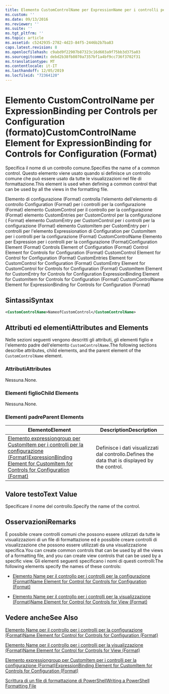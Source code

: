 ```yaml
---
title: Elemento CustomControlName per ExpressionName per i controlli per la configurazione (Format) | Microsoft Docs
ms.custom: ''
ms.date: 09/13/2016
ms.reviewer: ''
ms.suite: ''
ms.tgt_pltfrm: ''
ms.topic: article
ms.assetid: c5242935-2782-4d23-84f5-2446b2b7ba83
caps.latest.revision: 8
ms.openlocfilehash: c9abd9f22907b87323c16d603a9f75bb3d375a03
ms.sourcegitcommit: debd2b38fb8070a7357bf1a4bf9cc736f3702f31
ms.translationtype: MT
ms.contentlocale: it-IT
ms.lasthandoff: 12/05/2019
ms.locfileid: "72364120"
---
```

# <a name="customcontrolname-element-for-expressionbinding-for-controls-for-configuration-format"></a><span data-ttu-id="bc467-102">Elemento CustomControlName per ExpressionBinding per Controls per Configuration (formato)</span><span class="sxs-lookup"><span data-stu-id="bc467-102">CustomControlName Element for ExpressionBinding for Controls for Configuration (Format)</span></span>

<span data-ttu-id="bc467-103">Specifica il nome di un controllo comune.</span><span class="sxs-lookup"><span data-stu-id="bc467-103">Specifies the name of a common control.</span></span> <span data-ttu-id="bc467-104">Questo elemento viene usato quando si definisce un controllo comune che può essere usato da tutte le visualizzazioni nel file di formattazione.</span><span class="sxs-lookup"><span data-stu-id="bc467-104">This element is used when defining a common control that can be used by all the views in the formatting file.</span></span>

<span data-ttu-id="bc467-105">Elemento di configurazione (Format) controlla l'elemento dell'elemento di controllo Configuration (Format) per i controlli per la configurazione (Format) elemento CustomControl per il controllo per la configurazione (Format) elemento CustomEntries per CustomControl per la configurazione ( Format) elemento CustomEntry per CustomControl per i controlli per la configurazione (Format) elemento CustomItem per CustomEntry per i controlli per l'elemento Expressionation di Configuration per CustomItem per i controlli per la configurazione (Format) CustomControlName Elemento per Expression per i controlli per la configurazione (Format)</span><span class="sxs-lookup"><span data-stu-id="bc467-105">Configuration Element (Format) Controls Element of Configuration (Format) Control Element for Controls for Configuration (Format) CustomControl Element for Control for Configuration (Format) CustomEntries Element for CustomControl for Configuration (Format) CustomEntry Element for CustomControl for Controls for Configuration (Format) CustomItem Element for CustomEntry for Controls for Configuration ExpressionBinding Element for CustomItem for Controls for Configuration (Format) CustomControlName Element for ExpressionBinding for Controls for Configuration (Format)</span></span>

## <a name="syntax"></a><span data-ttu-id="bc467-106">Sintassi</span><span class="sxs-lookup"><span data-stu-id="bc467-106">Syntax</span></span>

```xml
<CustomControlName>NameofCustomControl</CustomControlName>
```

## <a name="attributes-and-elements"></a><span data-ttu-id="bc467-107">Attributi ed elementi</span><span class="sxs-lookup"><span data-stu-id="bc467-107">Attributes and Elements</span></span>

<span data-ttu-id="bc467-108">Nelle sezioni seguenti vengono descritti gli attributi, gli elementi figlio e l'elemento padre dell'elemento `CustomControlName`.</span><span class="sxs-lookup"><span data-stu-id="bc467-108">The following sections describe attributes, child elements, and the parent element of the `CustomControlName` element.</span></span>

### <a name="attributes"></a><span data-ttu-id="bc467-109">Attributi</span><span class="sxs-lookup"><span data-stu-id="bc467-109">Attributes</span></span>

<span data-ttu-id="bc467-110">Nessuna.</span><span class="sxs-lookup"><span data-stu-id="bc467-110">None.</span></span>

### <a name="child-elements"></a><span data-ttu-id="bc467-111">Elementi figlio</span><span class="sxs-lookup"><span data-stu-id="bc467-111">Child Elements</span></span>

<span data-ttu-id="bc467-112">Nessuna.</span><span class="sxs-lookup"><span data-stu-id="bc467-112">None.</span></span>

### <a name="parent-elements"></a><span data-ttu-id="bc467-113">Elementi padre</span><span class="sxs-lookup"><span data-stu-id="bc467-113">Parent Elements</span></span>

|<span data-ttu-id="bc467-114">Elemento</span><span class="sxs-lookup"><span data-stu-id="bc467-114">Element</span></span>|<span data-ttu-id="bc467-115">Description</span><span class="sxs-lookup"><span data-stu-id="bc467-115">Description</span></span>|
|-------------|-----------------|
|[<span data-ttu-id="bc467-116">Elemento expressiongroup per CustomItem per i controlli per la configurazione (Format)</span><span class="sxs-lookup"><span data-stu-id="bc467-116">ExpressionBinding Element for CustomItem for Controls for Configuration (Format)</span></span>](./expressionbinding-element-for-customitem-for-controls-for-configuration-format.md)|<span data-ttu-id="bc467-117">Definisce i dati visualizzati dal controllo.</span><span class="sxs-lookup"><span data-stu-id="bc467-117">Defines the data that is displayed by the control.</span></span>|

## <a name="text-value"></a><span data-ttu-id="bc467-118">Valore testo</span><span class="sxs-lookup"><span data-stu-id="bc467-118">Text Value</span></span>

<span data-ttu-id="bc467-119">Specificare il nome del controllo.</span><span class="sxs-lookup"><span data-stu-id="bc467-119">Specify the name of the control.</span></span>

## <a name="remarks"></a><span data-ttu-id="bc467-120">Osservazioni</span><span class="sxs-lookup"><span data-stu-id="bc467-120">Remarks</span></span>

<span data-ttu-id="bc467-121">È possibile creare controlli comuni che possono essere utilizzati da tutte le visualizzazioni di un file di formattazione ed è possibile creare controlli di visualizzazione che possono essere utilizzati da una visualizzazione specifica.</span><span class="sxs-lookup"><span data-stu-id="bc467-121">You can create common controls that can be used by all the views of a formatting file, and you can create view controls that can be used by a specific view.</span></span> <span data-ttu-id="bc467-122">Gli elementi seguenti specificano i nomi di questi controlli:</span><span class="sxs-lookup"><span data-stu-id="bc467-122">The following elements specify the names of these controls:</span></span>

- [<span data-ttu-id="bc467-123">Elemento Name per il controllo per i controlli per la configurazione (Format)</span><span class="sxs-lookup"><span data-stu-id="bc467-123">Name Element for Control for Controls for Configuration (Format)</span></span>](./name-element-for-control-for-controls-for-configuration-format.md)

- [<span data-ttu-id="bc467-124">Elemento Name per il controllo per i controlli per la visualizzazione (Format)</span><span class="sxs-lookup"><span data-stu-id="bc467-124">Name Element for Control for Controls for View (Format)</span></span>](./name-element-for-control-for-controls-for-view-format.md)

## <a name="see-also"></a><span data-ttu-id="bc467-125">Vedere anche</span><span class="sxs-lookup"><span data-stu-id="bc467-125">See Also</span></span>

[<span data-ttu-id="bc467-126">Elemento Name per il controllo per i controlli per la configurazione (Format)</span><span class="sxs-lookup"><span data-stu-id="bc467-126">Name Element for Control for Controls for Configuration (Format)</span></span>](./name-element-for-control-for-controls-for-configuration-format.md)

[<span data-ttu-id="bc467-127">Elemento Name per il controllo per i controlli per la visualizzazione (Format)</span><span class="sxs-lookup"><span data-stu-id="bc467-127">Name Element for Control for Controls for View (Format)</span></span>](./name-element-for-control-for-controls-for-view-format.md)

[<span data-ttu-id="bc467-128">Elemento expressiongroup per CustomItem per i controlli per la configurazione (Format)</span><span class="sxs-lookup"><span data-stu-id="bc467-128">ExpressionBinding Element for CustomItem for Controls for Configuration (Format)</span></span>](./expressionbinding-element-for-customitem-for-controls-for-configuration-format.md)

[<span data-ttu-id="bc467-129">Scrittura di un file di formattazione di PowerShell</span><span class="sxs-lookup"><span data-stu-id="bc467-129">Writing a PowerShell Formatting File</span></span>](./writing-a-powershell-formatting-file.md)

